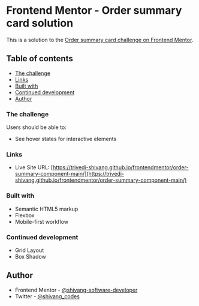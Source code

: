 # Frontend Mentor - Order summary card solution

This is a solution to the [Order summary card challenge on Frontend Mentor](https://www.frontendmentor.io/challenges/order-summary-component-QlPmajDUj).

## Table of contents

  - [The challenge](#the-challenge)
  - [Links](#links)
  - [Built with](#built-with)
  - [Continued development](#continued-development)
- [Author](#author)



### The challenge

Users should be able to:

- See hover states for interactive elements

### Links

- Live Site URL: [https://trivedi-shivang.github.io/frontendmentor/order-summary-component-main/](https://trivedi-shivang.github.io/frontendmentor/order-summary-component-main/)


### Built with

- Semantic HTML5 markup
- Flexbox
- Mobile-first workflow

### Continued development

- Grid Layout
- Box Shadow

## Author

- Frontend Mentor - [@shivang-software-developer](https://www.frontendmentor.io/profile/Shivang-software-developer)
- Twitter - [@shivang_codes](https://twitter.com/shivang_codes)